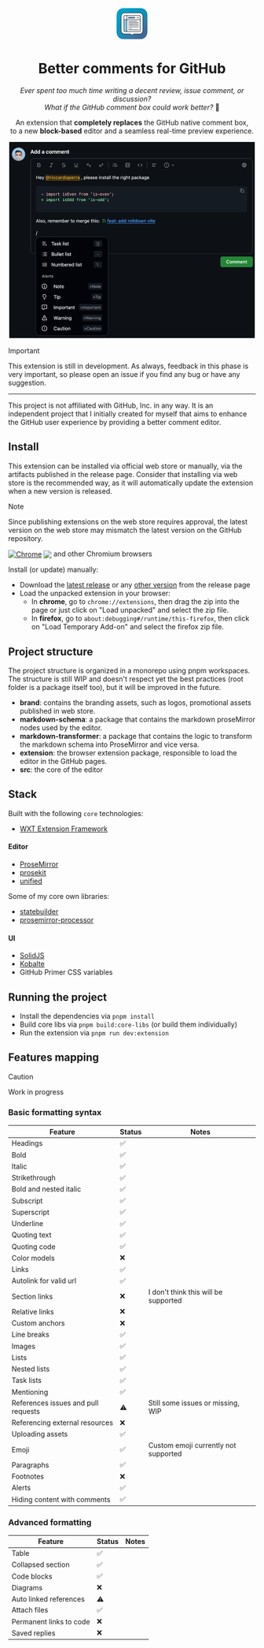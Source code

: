 <p align="center">
    <img src="./brand/logo_512x512.png" alt="Logo" width="64">
</p>
<h1 align="center">
    Better comments for GitHub
</h1>

<p align="center">
  <i>Ever spent too much time writing a decent review, issue comment, or discussion?
  <br>What if the GitHub comment box could work better?</i> <span>👀</span> 
</p>

<p align="center">
An extension that <strong>completely replaces</strong> the GitHub native comment box, <br>
to a new <strong>block-based</strong> editor and a seamless real-time preview experience. 
</p>

<p align="center">
<img src="./brand/github_image.png" width="500" alt="Promotional image">
</p>

> [!IMPORTANT]
>
> This extension is still in development. As always, feedback in this phase is very important, so please open an issue
> if you find any bug or have any suggestion.
>
> ---
>
> This project is not affiliated with GitHub, Inc. in any way. It is an independent project that I initially created for
> myself that aims to enhance the GitHub user experience by providing a better comment editor.

## Install

This extension can be installed via official web store or manually, via the artifacts published in the release page.
Consider that installing via web store is the recommended way, as it will automatically update the extension when a new
version is released.

> [!NOTE]
>
> Since publishing extensions on the web store requires approval, the latest version on the web store may mismatch the
> latest version on the GitHub repository.

[link-chrome]: https://chrome.google.com/webstore/detail/better-comments-for-githu/hkpjbleacapfcfeneimhmcipjkfbgdpg 'Version published on Chrome Web Store'

[<img src="https://raw.githubusercontent.com/alrra/browser-logos/90fdf03c/src/chrome/chrome.svg" width="48" alt="Chrome" valign="middle">][link-chrome] [<img valign="middle" src="https://img.shields.io/chrome-web-store/v/hkpjbleacapfcfeneimhmcipjkfbgdpg.svg?label=%20">][link-chrome]
and other Chromium browsers

Install (or update) manually:

- Download the [latest release](https://github.com/riccardoperra/better-comments-for-github/releases/latest) or
  any [other version](https://github.com/riccardoperra/better-comments-for-github/releases) from the release page
- Load the unpacked extension in your browser:
    - In **chrome**, go to `chrome://extensions`, then drag the zip into the page or just click on "Load unpacked" and
      select the zip file.
    - In **firefox**, go to `about:debugging#/runtime/this-firefox`, then click on "Load Temporary Add-on" and select the
      firefox zip file.

## Project structure

The project structure is organized in a monorepo using pnpm workspaces. The structure is still WIP and doesn't 
respect yet the best practices (root folder is a package itself too), but it will be improved in the future.

- **brand**: contains the branding assets, such as logos, promotional assets published in web store.
- **markdown-schema**: a package that contains the markdown proseMirror nodes used by the editor.
- **markdown-transformer**: a package that contains the logic to transform the markdown schema into ProseMirror and vice
  versa.
- **extension**: the browser extension package, responsible to load the editor in the GitHub pages.
- **src**: the core of the editor

## Stack

Built with the following `core` technologies:

- [WXT Extension Framework](https://github.com/wxt-dev/wxt)

#### Editor

- [ProseMirror](https://prosemirror.net/)
- [prosekit](https://github.com/prosekit/prosekit)
- [unified](https://github.com/unifiedjs/unified)

Some of my core own libraries:

- [statebuilder](https://github.com/riccardoperra/statebuilder)
- [prosemirror-processor](https://github.com/riccardoperra/prosemirror-processor)

#### UI

- [SolidJS](https://github.com/solidjs/solid)
- [Kobalte](https://kobalte.dev)
- GitHub Primer CSS variables

## Running the project

- Install the dependencies via `pnpm install`
- Build core libs via `pnpm build:core-libs` (or build them individually)
- Run the extension via `pnpm run dev:extension`

## Features mapping

> [!CAUTION]
>
> Work in progress

### Basic formatting syntax

| Feature                             | Status | Notes                                |
|-------------------------------------|--------|--------------------------------------|
| Headings                            | ✅      |                                      |
| Bold                                | ✅      |                                      |
| Italic                              | ✅      |                                      |
| Strikethrough                       | ✅      |                                      |
| Bold and nested italic              | ✅      |                                      |
| Subscript                           | ✅      |                                      |
| Superscript                         | ✅      |                                      |
| Underline                           | ✅      |                                      |
| Quoting text                        | ✅      |                                      |
| Quoting code                        | ✅      |                                      |
| Color models                        | ❌️     |                                      |
| Links                               | ✅      |                                      |
| Autolink for valid url              | ✅️     |                                      |
| Section links                       | ❌️     | I don't think this will be supported |
| Relative links                      | ❌️     |                                      |
| Custom anchors                      | ❌️     |                                      |
| Line breaks                         | ✅️     |                                      |
| Images                              | ✅️     |                                      |
| Lists                               | ✅️     |                                      |
| Nested lists                        | ✅️     |                                      |
| Task lists                          | ✅️     |                                      |
| Mentioning                          | ✅️     |                                      |
| References issues and pull requests | ⚠️     | Still some issues or missing, WIP    |
| Referencing external resources      | ❌️     |                                      |
| Uploading assets                    | ✅️     |                                      |
| Emoji                               | ✅      | Custom emoji currently not supported |
| Paragraphs                          | ✅️     |                                      |
| Footnotes                           | ❌️     |                                      |
| Alerts                              | ✅️     |                                      |
| Hiding content with comments        | ✅️     |                                      |

### Advanced formatting

| Feature                 | Status | Notes |
|-------------------------|--------|-------|
| Table                   | ✅️     |       |
| Collapsed section       | ✅️     |       |
| Code blocks             | ✅️     |       |
| Diagrams                | ❌️     |       |
| Auto linked references  | ⚠️     |       |
| Attach files            | ✅️     |       |
| Permanent links to code | ❌️     |       |
| Saved replies           | ❌️     |       |


